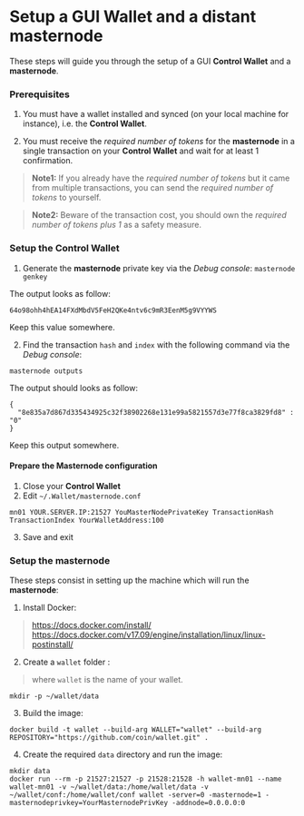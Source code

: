 # Setup a GUI Wallet and a distant **masternode**

These steps will guide you through the setup of a GUI **Control Wallet** and a **masternode**.

### Prerequisites
1. You must have a wallet installed and synced (on your local machine for instance),
i.e. the **Control Wallet**.

2. You must receive the *required number of tokens* for the **masternode** in a single transaction on your **Control Wallet** and wait for at least 1 confirmation.
> **Note1:** If you already have the *required number of tokens* but it came from multiple transactions, you can send the *required number of tokens* to yourself.

> **Note2:** Beware of the transaction cost, you should own the *required number of tokens plus 1* as a safety measure.

### Setup the **Control Wallet**

1. Generate the **masternode** private key via the *Debug console*:
`masternode genkey`

The output looks as follow:
```
64o98ohh4hEA14FXdMbdV5FeH2QKe4ntv6c9mR3EenM5g9VYYWS
```
Keep this value somewhere.

2. Find the transaction `hash` and `index` with the following command via the *Debug console*:
```
masternode outputs
```

The output should looks as follow:
```
{
  "8e835a7d867d335434925c32f38902268e131e99a5821557d3e77f8ca3829fd8" : "0"
}
```
Keep this output somewhere.

#### Prepare the **Masternode** configuration
1. Close your **Control Wallet**
2. Edit `~/.Wallet/masternode.conf`
```
mn01 YOUR.SERVER.IP:21527 YouMasterNodePrivateKey TransactionHash TransactionIndex YourWalletAddress:100
```
3. Save and exit

### Setup the **masternode**
These steps consist in setting up the machine which will run the **masternode**:

1. Install Docker:
> https://docs.docker.com/install/
> https://docs.docker.com/v17.09/engine/installation/linux/linux-postinstall/

2. Create a `wallet` folder :
> where `wallet` is the name of your wallet.
```
mkdir -p ~/wallet/data
```

3. Build the image:
```
docker build -t wallet --build-arg WALLET="wallet" --build-arg REPOSITORY="https://github.com/coin/wallet.git" .
```

4. Create the required `data` directory and run the image:
```
mkdir data
docker run --rm -p 21527:21527 -p 21528:21528 -h wallet-mn01 --name wallet-mn01 -v ~/wallet/data:/home/wallet/data -v ~/wallet/conf:/home/wallet/conf wallet -server=0 -masternode=1 -masternodeprivkey=YourMasternodePrivKey -addnode=0.0.0.0:0
```